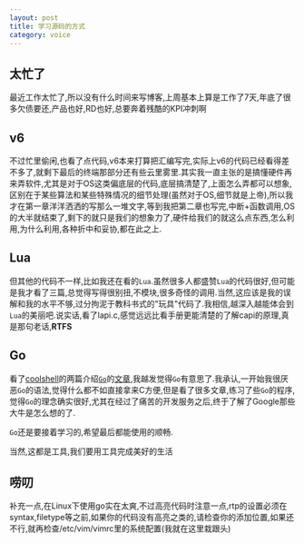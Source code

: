 ```yaml
---
layout: post
title: 学习源码的方式
category: voice
---
```


## 太忙了

最近工作太忙了,所以没有什么时间来写博客,上周基本上算是工作了7天,年底了很多欠债要还,产品也好,RD也好,总要奔着残酷的KPI冲刺啊

## v6

不过忙里偷闲,也看了点代码,v6本来打算把汇编写完,实际上v6的代码已经看得差不多了,就剩下最后的终端那部分还有些云里雾里.其实我一直主张的是搞懂硬件再来弄软件,尤其是对于OS这类偏底层的代码,底层搞清楚了,上面怎么弄都可以想象,区别在于某些算法和某些特殊情况的细节处理(虽然对于OS,细节就是上帝),所以我才在第一章洋洋洒洒的写那么一堆文字,等到我把第二章也写完,中断+函数调用,OS的大半就结束了,剩下的就只是我们的想象力了,硬件给我们的就这么点东西,怎么利用,为什么利用,各种折中和妥协,都在此之上.

## Lua

但其他的代码不一样,比如我还在看的`Lua`.虽然很多人都盛赞`Lua`的代码很好,但可能是我才看了三篇,总觉得写得很别扭,不模块,很多奇怪的调用.当然,这应该是我的误解和我的水平不够,过分拘泥于教科书式的"玩具"代码了.我相信,越深入越能体会到`Lua`的美丽吧.说实话,看了lapi.c,感觉远远比看手册更能清楚的了解capi的原理,真是那句老话,**RTFS**

## Go

看了[coolshell][csh]的两篇介绍[`Go`][about go]的[文章][coolshell about go],我越发觉得`Go`有意思了.我承认,一开始我很厌恶`Go`的语法,觉得什么都不如直接拿来C方便,但是看了很多文章,练习了些`Go`的程序,觉得`Go`的理念确实很好,尤其在经过了痛苦的开发服务之后,终于了解了Google那些大牛是怎么想的了.

`Go`还是要接着学习的,希望最后都能使用的顺畅.

当然,这都是工具,我们要用工具完成美好的生活

## 唠叨

补充一点,在Linux下使用go实在太爽,不过高亮代码时注意一点,rtp的设置必须在syntax,filetype等之前,如果你的代码没有高亮之类的,请检查你的添加位置,如果还不行,就再检查/etc/vim/vimrc里的系统配置(我就在这里栽跟头)

[csh]: http://coolshell.cn/ "酷壳"
[about go]: http://golang.org/ "Let's Go!"
[coolshell about go]: http://coolshell.cn/articles/8460.html "关于Go"
